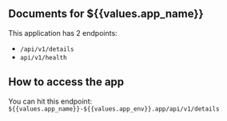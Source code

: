 ## Documents for ${{values.app_name}}

This application has 2 endpoints:
- `/api/v1/details`
- `api/v1/health`

## How to access the app
You can hit this endpoint: `${{values.app_name}}-${{values.app_env}}.app/api/v1/details`

